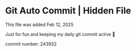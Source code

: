 # Git Auto Commit | Hidden File

This file was added Feb 12, 2025

Just for fun and keeping my daily git commit active 🤪

commit number: 243932
